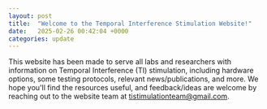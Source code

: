 ```yaml
---
layout: post
title:  "Welcome to the Temporal Interference Stimulation Website!"
date:   2025-02-26 00:42:04 +0000
categories: update
---
```

This website has been made to serve all labs and researchers with information on Temporal Interference (TI) stimulation, including hardware options, some testing protocols, relevant news/publications, and more. We hope you'll find the resources useful, and feedback/ideas are welcome by reaching out to the website team at [tistimulationteam@gmail.com](mailto:tistimulationteam@gmail.com).
